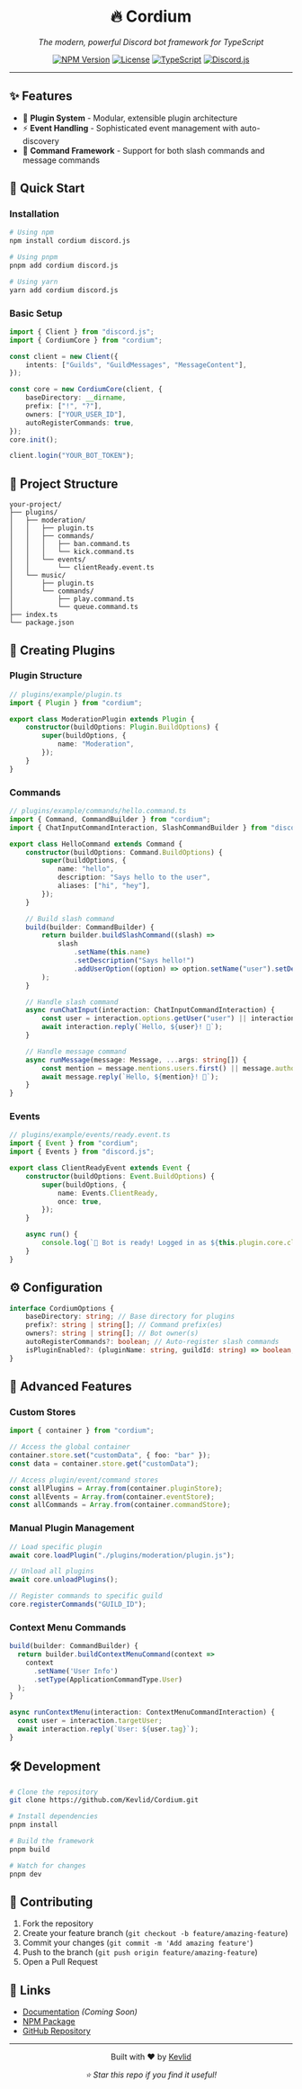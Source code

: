 <div align="center">
  <h1>🔥 Cordium</h1>
  <p><em>The modern, powerful Discord bot framework for TypeScript</em></p>
  
  [![NPM Version](https://img.shields.io/npm/v/cordium?style=for-the-badge&color=blue)](https://www.npmjs.com/package/cordium)
  [![License](https://img.shields.io/npm/l/cordium?style=for-the-badge&color=green)](LICENSE)
  [![TypeScript](https://img.shields.io/badge/TypeScript-Ready-blue?style=for-the-badge&logo=typescript)](https://www.typescriptlang.org/)
  [![Discord.js](https://img.shields.io/badge/Discord.js-v14-5865F2?style=for-the-badge&logo=discord)](https://discord.js.org/)
</div>

---

## ✨ Features

-   🔌 **Plugin System** - Modular, extensible plugin architecture
-   ⚡ **Event Handling** - Sophisticated event management with auto-discovery
-   🎯 **Command Framework** - Support for both slash commands and message commands

## 🚀 Quick Start

### Installation

```bash
# Using npm
npm install cordium discord.js

# Using pnpm
pnpm add cordium discord.js

# Using yarn
yarn add cordium discord.js
```

### Basic Setup

```typescript
import { Client } from "discord.js";
import { CordiumCore } from "cordium";

const client = new Client({
    intents: ["Guilds", "GuildMessages", "MessageContent"],
});

const core = new CordiumCore(client, {
    baseDirectory: __dirname,
    prefix: ["!", "?"],
    owners: ["YOUR_USER_ID"],
    autoRegisterCommands: true,
});
core.init();

client.login("YOUR_BOT_TOKEN");
```

## 📁 Project Structure

```
your-project/
├── plugins/
│   ├── moderation/
│   │   ├── plugin.ts
│   │   ├── commands/
│   │   │   ├── ban.command.ts
│   │   │   └── kick.command.ts
│   │   └── events/
│   │       └── clientReady.event.ts
│   └── music/
│       ├── plugin.ts
│       └── commands/
│           ├── play.command.ts
│           └── queue.command.ts
├── index.ts
└── package.json
```

## 🔌 Creating Plugins

### Plugin Structure

```typescript
// plugins/example/plugin.ts
import { Plugin } from "cordium";

export class ModerationPlugin extends Plugin {
    constructor(buildOptions: Plugin.BuildOptions) {
        super(buildOptions, {
            name: "Moderation",
        });
    }
}
```

### Commands

```typescript
// plugins/example/commands/hello.command.ts
import { Command, CommandBuilder } from "cordium";
import { ChatInputCommandInteraction, SlashCommandBuilder } from "discord.js";

export class HelloCommand extends Command {
    constructor(buildOptions: Command.BuildOptions) {
        super(buildOptions, {
            name: "hello",
            description: "Says hello to the user",
            aliases: ["hi", "hey"],
        });
    }

    // Build slash command
    build(builder: CommandBuilder) {
        return builder.buildSlashCommand((slash) =>
            slash
                .setName(this.name)
                .setDescription("Says hello!")
                .addUserOption((option) => option.setName("user").setDescription("User to greet").setRequired(false))
        );
    }

    // Handle slash command
    async runChatInput(interaction: ChatInputCommandInteraction) {
        const user = interaction.options.getUser("user") || interaction.user;
        await interaction.reply(`Hello, ${user}! 👋`);
    }

    // Handle message command
    async runMessage(message: Message, ...args: string[]) {
        const mention = message.mentions.users.first() || message.author;
        await message.reply(`Hello, ${mention}! 👋`);
    }
}
```

### Events

```typescript
// plugins/example/events/ready.event.ts
import { Event } from "cordium";
import { Events } from "discord.js";

export class ClientReadyEvent extends Event {
    constructor(buildOptions: Event.BuildOptions) {
        super(buildOptions, {
            name: Events.ClientReady,
            once: true,
        });
    }

    async run() {
        console.log(`🚀 Bot is ready! Logged in as ${this.plugin.core.client.user?.tag}`);
    }
}
```

## ⚙️ Configuration

```typescript
interface CordiumOptions {
    baseDirectory: string; // Base directory for plugins
    prefix?: string | string[]; // Command prefix(es)
    owners?: string | string[]; // Bot owner(s)
    autoRegisterCommands?: boolean; // Auto-register slash commands
    isPluginEnabled?: (pluginName: string, guildId: string) => boolean;
}
```

## 🎯 Advanced Features

### Custom Stores

```typescript
import { container } from "cordium";

// Access the global container
container.store.set("customData", { foo: "bar" });
const data = container.store.get("customData");

// Access plugin/event/command stores
const allPlugins = Array.from(container.pluginStore);
const allEvents = Array.from(container.eventStore);
const allCommands = Array.from(container.commandStore);
```

### Manual Plugin Management

```typescript
// Load specific plugin
await core.loadPlugin("./plugins/moderation/plugin.js");

// Unload all plugins
await core.unloadPlugins();

// Register commands to specific guild
core.registerCommands("GUILD_ID");
```

### Context Menu Commands

```typescript
build(builder: CommandBuilder) {
  return builder.buildContextMenuCommand(context =>
    context
      .setName('User Info')
      .setType(ApplicationCommandType.User)
  );
}

async runContextMenu(interaction: ContextMenuCommandInteraction) {
  const user = interaction.targetUser;
  await interaction.reply(`User: ${user.tag}`);
}
```

## 🛠️ Development

```bash
# Clone the repository
git clone https://github.com/Kevlid/Cordium.git

# Install dependencies
pnpm install

# Build the framework
pnpm build

# Watch for changes
pnpm dev
```

## 🤝 Contributing

1. Fork the repository
2. Create your feature branch (`git checkout -b feature/amazing-feature`)
3. Commit your changes (`git commit -m 'Add amazing feature'`)
4. Push to the branch (`git push origin feature/amazing-feature`)
5. Open a Pull Request

## 🔗 Links

-   [Documentation](https://github.com/Kevlid/Cordium) _(Coming Soon)_
-   [NPM Package](https://www.npmjs.com/package/cordium)
-   [GitHub Repository](https://github.com/Kevlid/Cordium)

---

<div align="center">
  <p>Built with ❤️ by <a href="https://github.com/Kevlid">Kevlid</a></p>
  <p><em>⭐ Star this repo if you find it useful!</em></p>
</div>
